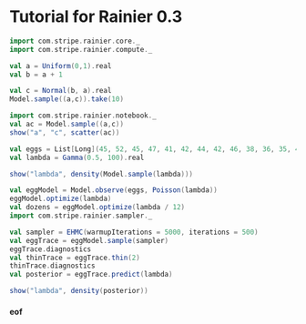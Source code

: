 # Tutorial for Rainier 0.3


```scala mdoc
import com.stripe.rainier.core._
import com.stripe.rainier.compute._

val a = Uniform(0,1).real
val b = a + 1

val c = Normal(b, a).real
Model.sample((a,c)).take(10)
```

```scala mdoc:image:scatter.png
import com.stripe.rainier.notebook._
val ac = Model.sample((a,c))
show("a", "c", scatter(ac))
```

```scala mdoc
val eggs = List[Long](45, 52, 45, 47, 41, 42, 44, 42, 46, 38, 36, 35, 41, 48, 42, 29, 45, 43, 45, 40, 42, 53, 31, 48, 40, 45, 39, 29, 45, 42)
val lambda = Gamma(0.5, 100).real
```

```scala mdoc:image:lambda.png
show("lambda", density(Model.sample(lambda)))
```

```scala mdoc
val eggModel = Model.observe(eggs, Poisson(lambda))
eggModel.optimize(lambda)
val dozens = eggModel.optimize(lambda / 12)
import com.stripe.rainier.sampler._

val sampler = EHMC(warmupIterations = 5000, iterations = 500)
val eggTrace = eggModel.sample(sampler)
eggTrace.diagnostics
val thinTrace = eggTrace.thin(2)
thinTrace.diagnostics
val posterior = eggTrace.predict(lambda)
```

```scala mdoc:image:lambdap.png
show("lambda", density(posterior))
```



#### eof

